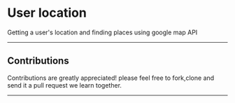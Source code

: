 # User location
Getting a user's location and finding places using google map API
___
## Contributions
Contributions are greatly appreciated! please feel free to fork,clone and send it a pull request we learn together.
___